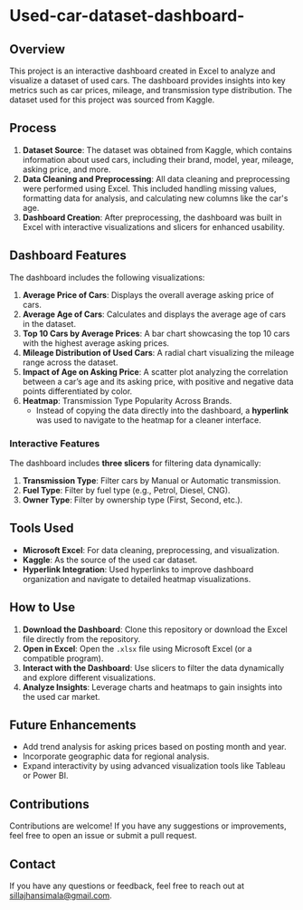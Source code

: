 # Used-car-dataset-dashboard-

## Overview
This project is an interactive dashboard created in Excel to analyze and visualize a dataset of used cars. The dashboard provides insights into key metrics such as car prices, mileage, and transmission type distribution. The dataset used for this project was sourced from Kaggle.

## Process
1. **Dataset Source**: The dataset was obtained from Kaggle, which contains information about used cars, including their brand, model, year, mileage, asking price, and more.
2. **Data Cleaning and Preprocessing**: All data cleaning and preprocessing were performed using Excel. This included handling missing values, formatting data for analysis, and calculating new columns like the car's age.
3. **Dashboard Creation**: After preprocessing, the dashboard was built in Excel with interactive visualizations and slicers for enhanced usability.

## Dashboard Features
The dashboard includes the following visualizations:
1. **Average Price of Cars**: Displays the overall average asking price of cars.
2. **Average Age of Cars**: Calculates and displays the average age of cars in the dataset.
3. **Top 10 Cars by Average Prices**: A bar chart showcasing the top 10 cars with the highest average asking prices.
4. **Mileage Distribution of Used Cars**: A radial chart visualizing the mileage range across the dataset.
5. **Impact of Age on Asking Price**: A scatter plot analyzing the correlation between a car’s age and its asking price, with positive and negative data points differentiated by color.
6. **Heatmap**: Transmission Type Popularity Across Brands. 
   - Instead of copying the data directly into the dashboard, a **hyperlink** was used to navigate to the heatmap for a cleaner interface.

### Interactive Features
The dashboard includes **three slicers** for filtering data dynamically:
1. **Transmission Type**: Filter cars by Manual or Automatic transmission.
2. **Fuel Type**: Filter by fuel type (e.g., Petrol, Diesel, CNG).
3. **Owner Type**: Filter by ownership type (First, Second, etc.).

## Tools Used
- **Microsoft Excel**: For data cleaning, preprocessing, and visualization.
- **Kaggle**: As the source of the used car dataset.
- **Hyperlink Integration**: Used hyperlinks to improve dashboard organization and navigate to detailed heatmap visualizations.

## How to Use
1. **Download the Dashboard**: Clone this repository or download the Excel file directly from the repository.
2. **Open in Excel**: Open the `.xlsx` file using Microsoft Excel (or a compatible program).
3. **Interact with the Dashboard**: Use slicers to filter the data dynamically and explore different visualizations.
4. **Analyze Insights**: Leverage charts and heatmaps to gain insights into the used car market.

## Future Enhancements
- Add trend analysis for asking prices based on posting month and year.
- Incorporate geographic data for regional analysis.
- Expand interactivity by using advanced visualization tools like Tableau or Power BI.

## Contributions
Contributions are welcome! If you have any suggestions or improvements, feel free to open an issue or submit a pull request.

## Contact
If you have any questions or feedback, feel free to reach out at sillajhansimala@gmail.com.

